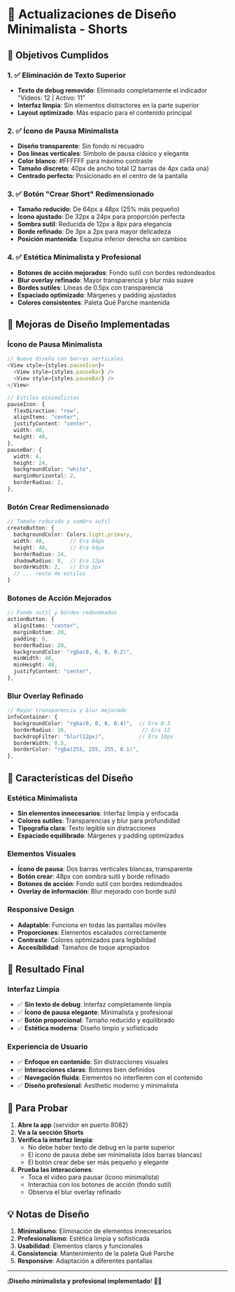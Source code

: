 # 🎨 Actualizaciones de Diseño Minimalista - Shorts

## 🎯 Objetivos Cumplidos

### 1. **✅ Eliminación de Texto Superior**

- **Texto de debug removido**: Eliminado completamente el indicador "Videos: 12 | Activo: 11"
- **Interfaz limpia**: Sin elementos distractores en la parte superior
- **Layout optimizado**: Más espacio para el contenido principal

### 2. **✅ Ícono de Pausa Minimalista**

- **Diseño transparente**: Sin fondo ni recuadro
- **Dos líneas verticales**: Símbolo de pausa clásico y elegante
- **Color blanco**: #FFFFFF para máximo contraste
- **Tamaño discreto**: 40px de ancho total (2 barras de 4px cada una)
- **Centrado perfecto**: Posicionado en el centro de la pantalla

### 3. **✅ Botón "Crear Short" Redimensionado**

- **Tamaño reducido**: De 64px a 48px (25% más pequeño)
- **Ícono ajustado**: De 32px a 24px para proporción perfecta
- **Sombra sutil**: Reducida de 12px a 8px para elegancia
- **Borde refinado**: De 3px a 2px para mayor delicadeza
- **Posición mantenida**: Esquina inferior derecha sin cambios

### 4. **✅ Estética Minimalista y Profesional**

- **Botones de acción mejorados**: Fondo sutil con bordes redondeados
- **Blur overlay refinado**: Mayor transparencia y blur más suave
- **Bordes sutiles**: Líneas de 0.5px con transparencia
- **Espaciado optimizado**: Márgenes y padding ajustados
- **Colores consistentes**: Paleta Qué Parche mantenida

## 🎨 Mejoras de Diseño Implementadas

### **Ícono de Pausa Minimalista**

```typescript
// Nuevo diseño con barras verticales
<View style={styles.pauseIcon}>
  <View style={styles.pauseBar} />
  <View style={styles.pauseBar} />
</View>

// Estilos minimalistas
pauseIcon: {
  flexDirection: "row",
  alignItems: "center",
  justifyContent: "center",
  width: 40,
  height: 40,
},
pauseBar: {
  width: 4,
  height: 24,
  backgroundColor: "white",
  marginHorizontal: 2,
  borderRadius: 2,
},
```

### **Botón Crear Redimensionado**

```typescript
// Tamaño reducido y sombra sutil
createButton: {
  backgroundColor: Colors.light.primary,
  width: 48,        // Era 64px
  height: 48,       // Era 64px
  borderRadius: 24,
  shadowRadius: 8,  // Era 12px
  borderWidth: 2,   // Era 3px
  // ... resto de estilos
}
```

### **Botones de Acción Mejorados**

```typescript
// Fondo sutil y bordes redondeados
actionButton: {
  alignItems: "center",
  marginBottom: 20,
  padding: 8,
  borderRadius: 20,
  backgroundColor: "rgba(0, 0, 0, 0.2)",
  minWidth: 48,
  minHeight: 48,
  justifyContent: "center",
},
```

### **Blur Overlay Refinado**

```typescript
// Mayor transparencia y blur mejorado
infoContainer: {
  backgroundColor: "rgba(0, 0, 0, 0.4)",  // Era 0.3
  borderRadius: 16,                        // Era 12
  backdropFilter: "blur(12px)",           // Era 10px
  borderWidth: 0.5,
  borderColor: "rgba(255, 255, 255, 0.1)",
},
```

## 📱 Características del Diseño

### **Estética Minimalista**

- **Sin elementos innecesarios**: Interfaz limpia y enfocada
- **Colores sutiles**: Transparencias y blur para profundidad
- **Tipografía clara**: Texto legible sin distracciones
- **Espaciado equilibrado**: Márgenes y padding optimizados

### **Elementos Visuales**

- **Ícono de pausa**: Dos barras verticales blancas, transparente
- **Botón crear**: 48px con sombra sutil y borde refinado
- **Botones de acción**: Fondo sutil con bordes redondeados
- **Overlay de información**: Blur mejorado con borde sutil

### **Responsive Design**

- **Adaptable**: Funciona en todas las pantallas móviles
- **Proporciones**: Elementos escalados correctamente
- **Contraste**: Colores optimizados para legibilidad
- **Accesibilidad**: Tamaños de toque apropiados

## 🎯 Resultado Final

### **Interfaz Limpia**

- ✅ **Sin texto de debug**: Interfaz completamente limpia
- ✅ **Ícono de pausa elegante**: Minimalista y profesional
- ✅ **Botón proporcional**: Tamaño reducido y equilibrado
- ✅ **Estética moderna**: Diseño limpio y sofisticado

### **Experiencia de Usuario**

- ✅ **Enfoque en contenido**: Sin distracciones visuales
- ✅ **Interacciones claras**: Botones bien definidos
- ✅ **Navegación fluida**: Elementos no interfieren con el contenido
- ✅ **Diseño profesional**: Aesthetic moderno y minimalista

## 🔄 Para Probar

1. **Abre la app** (servidor en puerto 8082)
2. **Ve a la sección Shorts**
3. **Verifica la interfaz limpia**:
   - No debe haber texto de debug en la parte superior
   - El ícono de pausa debe ser minimalista (dos barras blancas)
   - El botón crear debe ser más pequeño y elegante
4. **Prueba las interacciones**:
   - Toca el video para pausar (ícono minimalista)
   - Interactúa con los botones de acción (fondo sutil)
   - Observa el blur overlay refinado

## 💡 Notas de Diseño

1. **Minimalismo**: Eliminación de elementos innecesarios
2. **Profesionalismo**: Estética limpia y sofisticada
3. **Usabilidad**: Elementos claros y funcionales
4. **Consistencia**: Mantenimiento de la paleta Qué Parche
5. **Responsive**: Adaptación a diferentes pantallas

---

¡**Diseño minimalista y profesional implementado**! 🎨✨








